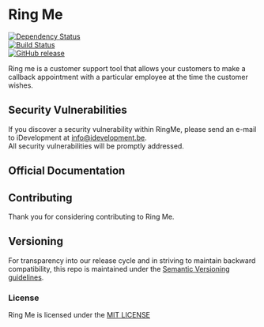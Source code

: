 # Ring Me
[![Dependency Status](https://david-dm.org/idevelopment/RingMe.svg)](https://david-dm.org/idevelopment/RingMe)		
[![Build Status](https://travis-ci.org/idevelopment/RingMe.svg?branch=master)](https://travis-ci.org/idevelopment/RingMe)		
[![GitHub release](https://img.shields.io/github/release/qubyte/rubidium.svg)](https://github.com/idevelopment/RingMe/tree/master)
 
Ring me is a customer support tool that allows your customers to make a callback appointment with a particular employee at the time the customer wishes.

## Security Vulnerabilities		
If you discover a security vulnerability within RingMe, please send an e-mail to iDevelopment at info@idevelopment.be.		
All security vulnerabilities will be promptly addressed.

## Official Documentation

## Contributing

Thank you for considering contributing to Ring Me.


## Versioning
For transparency into our release cycle and in striving to maintain backward compatibility,
this repo is maintained under the [Semantic Versioning guidelines](http://semver.org/).


### License

Ring Me is licensed under the [MIT LICENSE](http://opensource.org/licenses/mit)
